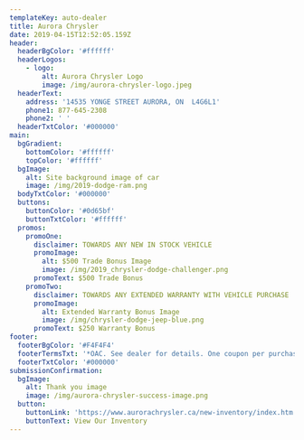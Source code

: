 ```yaml
---
templateKey: auto-dealer
title: Aurora Chrysler
date: 2019-04-15T12:52:05.159Z
header:
  headerBgColor: '#ffffff'
  headerLogos:
    - logo:
        alt: Aurora Chrysler Logo
        image: /img/aurora-chrysler-logo.jpeg
  headerText:
    address: '14535 YONGE STREET AURORA, ON  L4G6L1'
    phone1: 877-645-2308
    phone2: ' '
  headerTxtColor: '#000000'
main:
  bgGradient:
    bottomColor: '#ffffff'
    topColor: '#ffffff'
  bgImage:
    alt: Site background image of car
    image: /img/2019-dodge-ram.png
  bodyTxtColor: '#000000'
  buttons:
    buttonColor: '#0d65bf'
    buttonTxtColor: '#ffffff'
  promos:
    promoOne:
      disclaimer: TOWARDS ANY NEW IN STOCK VEHICLE
      promoImage:
        alt: $500 Trade Bonus Image
        image: /img/2019_chrysler-dodge-challenger.png
      promoText: $500 Trade Bonus
    promoTwo:
      disclaimer: TOWARDS ANY EXTENDED WARRANTY WITH VEHICLE PURCHASE
      promoImage:
        alt: Extended Warranty Bonus Image
        image: /img/chrysler-dodge-jeep-blue.png
      promoText: $250 Warranty Bonus
footer:
  footerBgColor: '#F4F4F4'
  footerTermsTxt: '*OAC. See dealer for details. One coupon per purchase.'
  footerTxtColor: '#000000'
submissionConfirmation:
  bgImage:
    alt: Thank you image
    image: /img/aurora-chrysler-success-image.png
  button:
    buttonLink: 'https://www.aurorachrysler.ca/new-inventory/index.htm'
    buttonText: View Our Inventory
---
```


